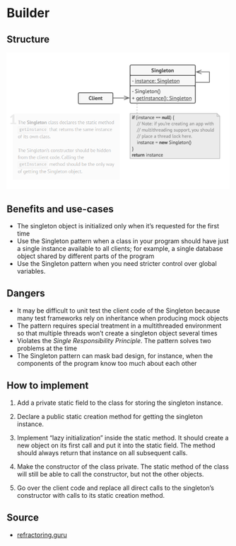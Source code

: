 # Builder
## Structure
![](../images/singleton_structure.png)


## Benefits and use-cases
- The singleton object is initialized only when it’s requested for the first time
- Use the Singleton pattern when a class in your program should have just a single instance available to all clients; for example, a single database object shared by different parts of the program
- Use the Singleton pattern when you need stricter control over global variables.
  
## Dangers
- It may be difficult to unit test the client code of the Singleton because many test frameworks rely on inheritance when producing mock objects
- The pattern requires special treatment in a multithreaded environment so that multiple threads won’t create a singleton object several times
- Violates the *Single Responsibility Principle*. The pattern solves two problems at the time
- The Singleton pattern can mask bad design, for instance, when the components of the program know too much about each other

## How to implement
1. Add a private static field to the class for storing the singleton instance.
   
2. Declare a public static creation method for getting the singleton instance.
3. Implement “lazy initialization” inside the static method. It should create a new object on its first call and put it into the static field. The method should always return that instance on all subsequent calls.
4. Make the constructor of the class private. The static method of the class will still be able to call the constructor, but not the other objects.
5. Go over the client code and replace all direct calls to the singleton’s constructor with calls to its static creation method.

## Source 
* [refractoring.guru](https://refactoring.guru/design-patterns/singleton)